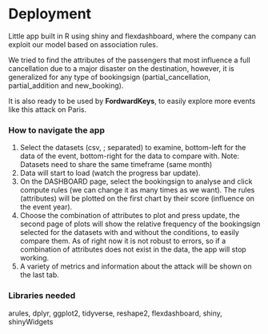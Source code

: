 # Deployment
Little app built in R using shiny and flexdashboard, where the company can exploit our model based on association rules.

We tried to find the attributes of the passengers that most influence a full cancellation due to a major disaster on the destination, however, it is generalized for any type of bookingsign (partial_cancellation, partial_addition and new_booking).

It is also ready to be used by **FordwardKeys**, to easily explore more events like this attack on Paris.

 ### How to navigate the app
 <ol>
<li>Select the datasets (csv, ; separated) to examine, bottom-left for the data of the event, bottom-right for the data to compare with. Note: Datasets need to share the same timeframe (same month) </li>
<li>Data will start to load (watch the progress bar update).</li>
<li>On the DASHBOARD page, select the bookingsign to analyse and click compute rules (we can change it as many times as we want).
     The rules (attributes) will be plotted on the first chart by their score (influence on the event year).</li>
<li>Choose the combination of attributes to plot and press update, the second page of plots will show the relative frequency of the bookingsign selected for the datasets with and without the conditions, to easily compare them. As of right now it is not robust to errors, so if a combination of attributes does not exist in the data, the app will stop working.</li>
<li>A variety of metrics and information about the attack will be shown on the last tab. </li>
</ol>

### Libraries needed

arules, dplyr, ggplot2, tidyverse, reshape2, flexdashboard, shiny, shinyWidgets
